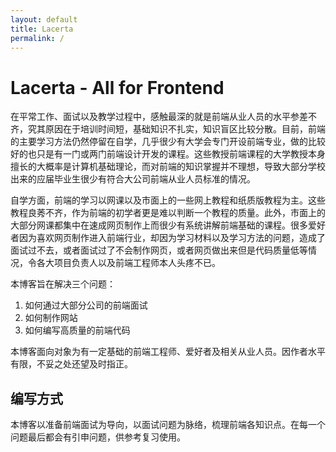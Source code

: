```yaml
---
layout: default
title: Lacerta
permalink: /
---
```


# Lacerta - All for Frontend

在平常工作、面试以及教学过程中，感触最深的就是前端从业人员的水平参差不齐，究其原因在于培训时间短，基础知识不扎实，知识盲区比较分散。目前，前端的主要学习方法仍然停留在自学，几乎很少有大学会专门开设前端专业，做的比较好的也只是有一门或两门前端设计开发的课程。这些教授前端课程的大学教授本身擅长的大概率是计算机基础理论，而对前端的知识掌握并不理想，导致大部分学校出来的应届毕业生很少有符合大公司前端从业人员标准的情况。

自学方面，前端的学习以网课以及市面上的一些网上教程和纸质版教程为主。这些教程良莠不齐，作为前端的初学者更是难以判断一个教程的质量。此外，市面上的大部分网课都集中在速成网页制作上而很少有系统讲解前端基础的课程。很多爱好者因为喜欢网页制作进入前端行业，却因为学习材料以及学习方法的问题，造成了面试过不去，或者面试过了不会制作网页，或者网页做出来但是代码质量低等情况，令各大项目负责人以及前端工程师本人头疼不已。

本博客旨在解决三个问题：
1. 如何通过大部分公司的前端面试
2. 如何制作网站
3. 如何编写高质量的前端代码

本博客面向对象为有一定基础的前端工程师、爱好者及相关从业人员。因作者水平有限，不妥之处还望及时指正。


## 编写方式
本博客以准备前端面试为导向，以面试问题为脉络，梳理前端各知识点。在每一个问题最后都会有引申问题，供参考复习使用。

